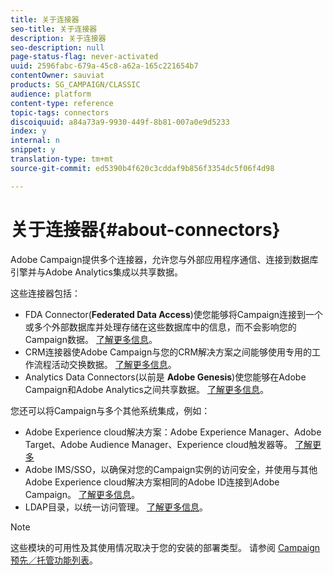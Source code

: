 ```yaml
---
title: 关于连接器
seo-title: 关于连接器
description: 关于连接器
seo-description: null
page-status-flag: never-activated
uuid: 2596fabc-679a-45c8-a62a-165c221654b7
contentOwner: sauviat
products: SG_CAMPAIGN/CLASSIC
audience: platform
content-type: reference
topic-tags: connectors
discoiquuid: a84a73a9-9930-449f-8b81-007a0e9d5233
index: y
internal: n
snippet: y
translation-type: tm+mt
source-git-commit: ed5390b4f620c3cddaf9b856f3354dc5f06f4d98

---
```



# 关于连接器{#about-connectors}

Adobe Campaign提供多个连接器，允许您与外部应用程序通信、连接到数据库引擎并与Adobe Analytics集成以共享数据。

这些连接器包括：

* FDA Connector(**Federated Data Access**)使您能够将Campaign连接到一个或多个外部数据库并处理存储在这些数据库中的信息，而不会影响您的Campaign数据。 [了解更多信息](../../platform/using/accessing-an-external-database.md)。
* CRM连接器使Adobe Campaign与您的CRM解决方案之间能够使用专用的工作流程活动交换数据。 [了解更多信息](../../platform/using/crm-connectors.md)。
* Analytics Data Connectors(以前是 **Adobe Genesis**)使您能够在Adobe Campaign和Adobe Analytics之间共享数据。 [了解更多信息](../../platform/using/adobe-analytics-data-connector.md)。

您还可以将Campaign与多个其他系统集成，例如：

* Adobe Experience cloud解决方案：Adobe Experience Manager、Adobe Target、Adobe Audience Manager、Experience cloud触发器等。 [了解更多](../../integrations/using/about-campaign-integrations.md)
* Adobe IMS/SSO，以确保对您的Campaign实例的访问安全，并使用与其他Adobe Experience cloud解决方案相同的Adobe ID连接到Adobe Campaign。 [了解更多信息](../../integrations/using/about-adobe-id.md)。
* LDAP目录，以统一访问管理。 [了解更多信息](../../installation/using/connecting-through-ldap.md)。

>[!NOTE]
>
>这些模块的可用性及其使用情况取决于您的安装的部署类型。 请参阅 [Campaign预先／托管功能列表](https://helpx.adobe.com/campaign/kb/acc-on-prem-vs-hosted.html)。

